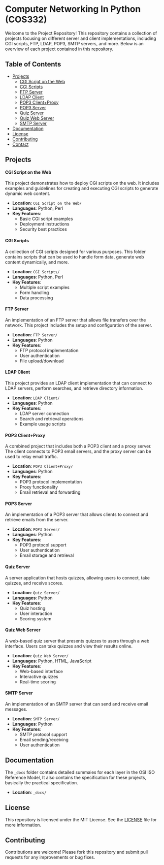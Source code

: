 # Computer Networking In Python (COS332)

Welcome to the Project Repository! This repository contains a collection of projects focusing on different server and client implementations, including CGI scripts, FTP, LDAP, POP3, SMTP servers, and more. Below is an overview of each project contained in this repository.

## Table of Contents

- [Projects](#projects)
  - [CGI Script on the Web](#cgi-script-on-the-web)
  - [CGI Scripts](#cgi-scripts)
  - [FTP Server](#ftp-server)
  - [LDAP Client](#ldap-client)
  - [POP3 Client+Proxy](#pop3-clientproxy)
  - [POP3 Server](#pop3-server)
  - [Quiz Server](#quiz-server)
  - [Quiz Web Server](#quiz-web-server)
  - [SMTP Server](#smtp-server)
- [Documentation](#documentation)
- [License](#license)
- [Contributing](#contributing)
- [Contact](#contact)

## Projects

#### CGI Script on the Web

This project demonstrates how to deploy CGI scripts on the web. It includes examples and guidelines for creating and executing CGI scripts to generate dynamic web content.

- **Location**: `CGI Script on the Web/`
- **Languages**: Python, Perl
- **Key Features**: 
  - Basic CGI script examples
  - Deployment instructions
  - Security best practices

#### CGI Scripts

A collection of CGI scripts designed for various purposes. This folder contains scripts that can be used to handle form data, generate web content dynamically, and more.

- **Location**: `CGI Scripts/`
- **Languages**: Python, Perl
- **Key Features**: 
  - Multiple script examples
  - Form handling
  - Data processing

#### FTP Server

An implementation of an FTP server that allows file transfers over the network. This project includes the setup and configuration of the server.

- **Location**: `FTP Server/`
- **Languages**: Python
- **Key Features**: 
  - FTP protocol implementation
  - User authentication
  - File upload/download

#### LDAP Client

This project provides an LDAP client implementation that can connect to LDAP servers, perform searches, and retrieve directory information.

- **Location**: `LDAP Client/`
- **Languages**: Python
- **Key Features**: 
  - LDAP server connection
  - Search and retrieval operations
  - Example usage scripts

#### POP3 Client+Proxy

A combined project that includes both a POP3 client and a proxy server. The client connects to POP3 email servers, and the proxy server can be used to relay email traffic.

- **Location**: `POP3 Client+Proxy/`
- **Languages**: Python
- **Key Features**: 
  - POP3 protocol implementation
  - Proxy functionality
  - Email retrieval and forwarding

#### POP3 Server

An implementation of a POP3 server that allows clients to connect and retrieve emails from the server.

- **Location**: `POP3 Server/`
- **Languages**: Python
- **Key Features**: 
  - POP3 protocol support
  - User authentication
  - Email storage and retrieval

#### Quiz Server

A server application that hosts quizzes, allowing users to connect, take quizzes, and receive scores.

- **Location**: `Quiz Server/`
- **Languages**: Python
- **Key Features**: 
  - Quiz hosting
  - User interaction
  - Scoring system

#### Quiz Web Server

A web-based quiz server that presents quizzes to users through a web interface. Users can take quizzes and view their results online.

- **Location**: `Quiz Web Server/`
- **Languages**: Python, HTML, JavaScript
- **Key Features**: 
  - Web-based interface
  - Interactive quizzes
  - Real-time scoring

#### SMTP Server

An implementation of an SMTP server that can send and receive email messages.

- **Location**: `SMTP Server/`
- **Languages**: Python
- **Key Features**: 
  - SMTP protocol support
  - Email sending/receiving
  - User authentication

## Documentation

The `_docs` folder contains detailed summaies for each layer in the OSI ISO Reference Model, It also contains the specification for these projects, basically the practical specification.

- **Location**: `_docs/`

## License

This repository is licensed under the MIT License. See the [LICENSE](LICENSE) file for more information.

## Contributing

Contributions are welcome! Please fork this repository and submit pull requests for any improvements or bug fixes.